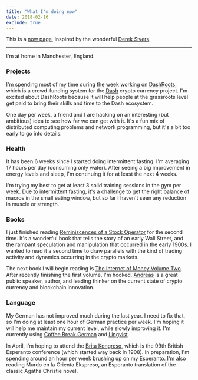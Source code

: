 ```yaml
---
title: "What I'm doing now"
date: 2018-02-16
exclude: true
---
```


This is a [now page](https://nownownow.com/about), inspired by the wonderful [Derek Sivers](https://sivers.org).

---

I'm at home in Manchester, England.

### Projects

I'm spending most of my time during the week working on [DashRoots](https://blog.dashroots.fund/2018/01/04/project-update/), which is a crowd-funding system for the [Dash](https://www.dash.org/) crypto currency project. I'm excited about DashRoots because it will help people at the grassroots level get paid to bring their skills and time to the Dash ecosystem.

One day per week, a friend and I are hacking on an interesting (but ambitious) idea to see how far we can get with it. It's a fun mix of distributed computing problems and network programming, but it's a bit too early to go into details.

### Health
It has been 6 weeks since I started doing intermittent fasting. I'm averaging 17 hours per day (consuming only water). After seeing a big improvement in energy levels and sleep, I'm continuing it for at least the next 4 weeks.

I'm trying my best to get at least 3 solid training sessions in the gym per week. Due to intermittent fasting, it's a challenge to get the right balance of macros in the small eating window, but so far I haven't seen any reduction in muscle or strength.

### Books
I just finished reading [Reminiscences of a Stock Operator](https://en.wikipedia.org/wiki/Reminiscences_of_a_Stock_Operator) for the second time. It's a wonderful book that tells the story of an early Wall Street, and the rampant speculation and manipulation that occurred in the early 1900s. I wanted to read it a second time to draw parallels with the kind of trading activity and dynamics occurring in the crypto markets.

The next book I will begin reading is [The Internet of Money Volume Two](https://www.amazon.co.uk/dp/B075VB7LVG/ref=dp-kindle-redirect?_encoding=UTF8&btkr=1). After recently finishing the first volume, I'm hooked. [Andreas](https://twitter.com/aantonop) is a great public speaker, author, and leading thinker on the current state of crypto currency and blockchain innovation.

### Language

My German has not improved much during the last year. I need to fix that, so I'm doing at least one hour of German practice per week. I'm hoping it will help me maintain my current level, while slowly improving it. I'm currently using [Coffee Break German](https://radiolingua.com/coffeebreakgerman/) and [Lingvist](https://lingvist.com/).

In April, I'm hoping to attend the [Brita Kongreso](https://britakongreso.org/eo/), which is the 99th British Esperanto conference (which started way back in 1908). In preparation, I'm spending around an hour per week brushing up on my Esperanto. I'm also reading Murdo en la Orienta Ekspreso, an Esperanto translation of the classic Agatha Christie novel.
